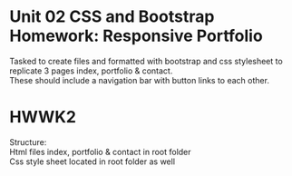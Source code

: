 # Unit 02 CSS and Bootstrap Homework: Responsive Portfolio

Tasked to create files and formatted with bootstrap and css stylesheet to replicate 3 pages index, portfolio & contact. 
<br>These should include a navigation bar with button links to each other.

# HWWK2

Structure:
    <br>Html files index, portfolio & contact in root folder
    <br>Css style sheet located in root folder as well